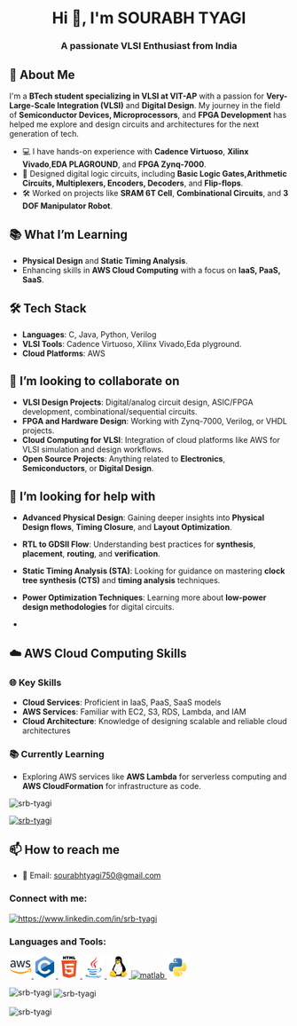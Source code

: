 <h1 align="center">Hi 👋, I'm SOURABH TYAGI</h1>
<h3 align="center">A passionate VLSI Enthusiast from India</h3>

## 🚀 About Me
I'm a **BTech student specializing in VLSI at VIT-AP** with a passion for **Very-Large-Scale Integration (VLSI)** and **Digital Design**. My journey in the field of **Semiconductor Devices, Microprocessors**, and **FPGA Development** has helped me explore and design circuits and architectures for the next generation of tech.

- 💻 I have hands-on experience with **Cadence Virtuoso**, **Xilinx Vivado**,**EDA PLAGROUND**, and **FPGA Zynq-7000**.
- 🔧 Designed digital logic circuits, including **Basic Logic Gates,Arithmetic Circuits, Multiplexers, Encoders, Decoders**, and **Flip-flops**.
- 🛠️ Worked on projects like **SRAM 6T Cell**, **Combinational Circuits**, and **3 DOF Manipulator Robot**.

## 📚 What I’m Learning
- **Physical Design** and **Static Timing Analysis**.
- Enhancing skills in **AWS Cloud Computing** with a focus on **IaaS, PaaS, SaaS**.

## 🛠️ Tech Stack
- **Languages**: C, Java, Python, Verilog
- **VLSI Tools**: Cadence Virtuoso, Xilinx Vivado,Eda plyground.
- **Cloud Platforms**: AWS

## 👯 I’m looking to collaborate on
- **VLSI Design Projects**: Digital/analog circuit design, ASIC/FPGA development, combinational/sequential circuits.
- **FPGA and Hardware Design**: Working with Zynq-7000, Verilog, or VHDL projects.
- **Cloud Computing for VLSI**: Integration of cloud platforms like AWS for VLSI simulation and design workflows.
- **Open Source Projects**: Anything related to **Electronics**, **Semiconductors**, or **Digital Design**.

## 🤝 I’m looking for help with
- **Advanced Physical Design**: Gaining deeper insights into **Physical Design flows**, **Timing Closure**, and **Layout Optimization**.
- **RTL to GDSII Flow**: Understanding best practices for **synthesis**, **placement**, **routing**, and **verification**.
- **Static Timing Analysis (STA)**: Looking for guidance on mastering **clock tree synthesis (CTS)** and **timing analysis** techniques.
- **Power Optimization Techniques**: Learning more about **low-power design methodologies** for digital circuits.

- 
## ☁️ AWS Cloud Computing Skills

### 🌐 Key Skills
- **Cloud Services**: Proficient in IaaS, PaaS, SaaS models
- **AWS Services**: Familiar with EC2, S3, RDS, Lambda, and IAM
- **Cloud Architecture**: Knowledge of designing scalable and reliable cloud architectures

### 📚 Currently Learning
- Exploring AWS services like **AWS Lambda** for serverless computing and **AWS CloudFormation** for infrastructure as code.

<p align="left"> <img src="https://komarev.com/ghpvc/?username=srb-tyagi&label=Profile%20views&color=0e75b6&style=flat" alt="srb-tyagi" /> </p>

<p align="left"> <a href="https://github.com/ryo-ma/github-profile-trophy"><img src="https://github-profile-trophy.vercel.app/?username=srb-tyagi" alt="srb-tyagi" /></a> </p>



## 📫 How to reach me
- 📧 Email: sourabhtyagi750@gmail.com

<h3 align="left">Connect with me:</h3>
<p align="left">
<a href="https://www.linkedin.com/in/srb-tyagi" target="blank"><img align="center" src="https://raw.githubusercontent.com/rahuldkjain/github-profile-readme-generator/master/src/images/icons/Social/linked-in-alt.svg" alt="https://www.linkedin.com/in/srb-tyagi" height="30" width="40" /></a>
</p>

<h3 align="left">Languages and Tools:</h3>
<p align="left"> <a href="https://aws.amazon.com" target="_blank" rel="noreferrer"> <img src="https://raw.githubusercontent.com/devicons/devicon/master/icons/amazonwebservices/amazonwebservices-original-wordmark.svg" alt="aws" width="40" height="40"/> </a> <a href="https://www.cprogramming.com/" target="_blank" rel="noreferrer"> <img src="https://raw.githubusercontent.com/devicons/devicon/master/icons/c/c-original.svg" alt="c" width="40" height="40"/> </a> <a href="https://www.w3.org/html/" target="_blank" rel="noreferrer"> <img src="https://raw.githubusercontent.com/devicons/devicon/master/icons/html5/html5-original-wordmark.svg" alt="html5" width="40" height="40"/> </a> <a href="https://www.java.com" target="_blank" rel="noreferrer"> <img src="https://raw.githubusercontent.com/devicons/devicon/master/icons/java/java-original.svg" alt="java" width="40" height="40"/> </a> <a href="https://www.linux.org/" target="_blank" rel="noreferrer"> <img src="https://raw.githubusercontent.com/devicons/devicon/master/icons/linux/linux-original.svg" alt="linux" width="40" height="40"/> </a> <a href="https://www.mathworks.com/" target="_blank" rel="noreferrer"> <img src="https://upload.wikimedia.org/wikipedia/commons/2/21/Matlab_Logo.png" alt="matlab" width="40" height="40"/> </a> <a href="https://www.python.org" target="_blank" rel="noreferrer"> <img src="https://raw.githubusercontent.com/devicons/devicon/master/icons/python/python-original.svg" alt="python" width="40" height="40"/> </a> </p>

<p><img align="left" src="https://github-readme-stats.vercel.app/api/top-langs?username=srb-tyagi&show_icons=true&locale=en&layout=compact" alt="srb-tyagi" /></p>

<p>&nbsp;<img align="center" src="https://github-readme-stats.vercel.app/api?username=srb-tyagi&show_icons=true&locale=en" alt="srb-tyagi" /></p>

<p><img align="center" src="https://github-readme-streak-stats.herokuapp.com/?user=srb-tyagi&" alt="srb-tyagi" /></p>
